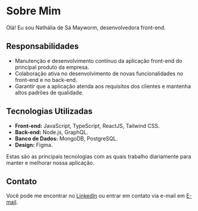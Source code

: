 # Sobre Mim

Olá! Eu sou Nathália de Sá Mayworm, desenvolvedora front-end.

## Responsabilidades

- Manutenção e desenvolvimento contínuo da aplicação front-end do principal produto da empresa.
- Colaboração ativa no desenvolvimento de novas funcionalidades no front-end e no back-end.
- Garantir que a aplicação atenda aos requisitos dos clientes e mantenha altos padrões de qualidade.

## Tecnologias Utilizadas

- **Front-end:** JavaScript, TypeScript, ReactJS, Tailwind CSS.
- **Back-end:** Node.js, GraphQL.
- **Banco de Dados:** MongoDB, PostgreSQL.
- **Design:** Figma.

Estas são as principais tecnologias com as quais trabalho diariamente para manter e melhorar nossa aplicação.

## Contato

Você pode me encontrar no [LinkedIn](https://www.linkedin.com/in/nathaliamayworm) ou entrar em contato via e-mail em [E-mail](mailto:nathalia.mayworm@gmail.com).

